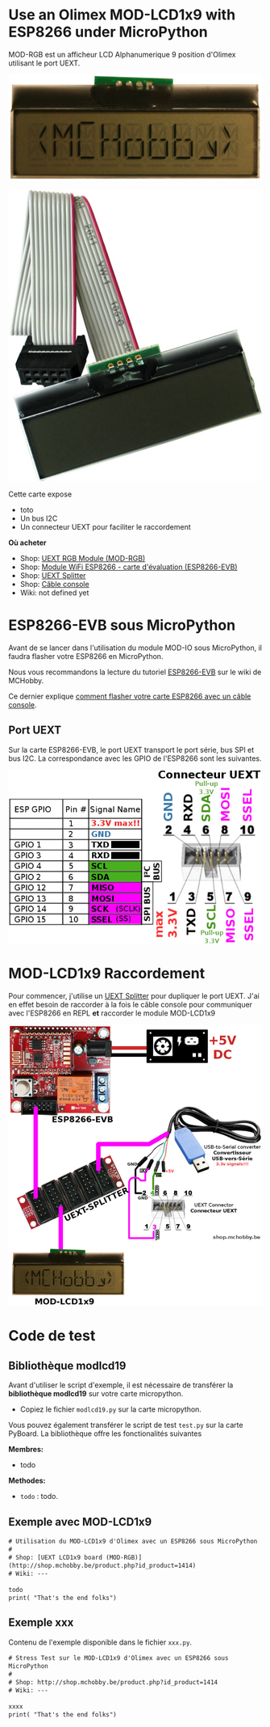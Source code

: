 # Use an Olimex MOD-LCD1x9 with ESP8266 under MicroPython

MOD-RGB est un afficheur LCD Alphanumerique 9 position d'Olimex utilisant le port UEXT. 

![La carte MOD-RGB](mod-lcd1x9.jpg)

![La carte MOD-RGB](mod-lcd1x9-02.jpg)

Cette carte expose
* toto
* Un bus I2C
* Un connecteur UEXT pour faciliter le raccordement

__Où acheter__
* Shop: [UEXT RGB Module (MOD-RGB)](http://shop.mchobby.be/product.php?id_product=1414)
* Shop: [Module WiFi ESP8266 - carte d'évaluation (ESP8266-EVB)](http://shop.mchobby.be/product.php?id_product=668)
* Shop: [UEXT Splitter](http://shop.mchobby.be/product.php?id_product=1412)
* Shop: [Câble console](http://shop.mchobby.be/product.php?id_product=144)
* Wiki: not defined yet 

# ESP8266-EVB sous MicroPython
Avant de se lancer dans l'utilisation du module MOD-IO sous MicroPython, il faudra flasher votre ESP8266 en MicroPython.

Nous vous recommandons la lecture du tutoriel [ESP8266-EVB](https://wiki.mchobby.be/index.php?title=ESP8266-DEV) sur le wiki de MCHobby.

Ce dernier explique [comment flasher votre carte ESP8266 avec un câble console](https://wiki.mchobby.be/index.php?title=ESP8266-DEV).

## Port UEXT

Sur la carte ESP8266-EVB, le port UEXT transport le port série, bus SPI et bus I2C. La correspondance avec les GPIO de l'ESP8266 sont les suivantes.

![Raccordements](ESP8266-EVB-UEXT.jpg)

# MOD-LCD1x9 Raccordement

Pour commencer, j'utilise un [UEXT Splitter](http://shop.mchobby.be/product.php?id_product=1412) pour dupliquer le port UEXT. J'ai en effet besoin de raccorder à la fois le câble console pour communiquer avec l'ESP8266 en REPL __et__ raccorder le module MOD-LCD1x9

![Raccordements](mod-lcd1x9-wiring.jpg)

# Code de test

## Bibliothèque modlcd19

Avant d'utiliser le script d'exemple, il est nécessaire de transférer la __bibliothèque modlcd19__ sur votre carte micropython.
* Copiez le fichier `modlcd19.py` sur la carte micropython.

Vous pouvez également transférer le script de test `test.py`  sur la carte PyBoard. 
La bibliothèque offre les fonctionalités suivantes

__Membres:__
* todo

__Methodes:__
* `todo`   : todo. 
 
## Exemple avec MOD-LCD1x9
```
# Utilisation du MOD-LCD1x9 d'Olimex avec un ESP8266 sous MicroPython
#
# Shop: [UEXT LCD1x9 board (MOD-RGB)](http://shop.mchobby.be/product.php?id_product=1414)
# Wiki: ---

todo
print( "That's the end folks")
```

## Exemple xxx
Contenu de l'exemple disponible dans le fichier `xxx.py`.

```
# Stress Test sur le MOD-LCD1x9 d'Olimex avec un ESP8266 sous MicroPython
#
# Shop: http://shop.mchobby.be/product.php?id_product=1414
# Wiki: ---

xxxx
print( "That's the end folks")
```

